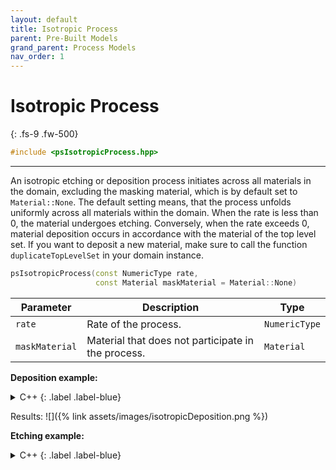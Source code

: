 ```yaml
---
layout: default
title: Isotropic Process
parent: Pre-Built Models
grand_parent: Process Models
nav_order: 1
---
```


# Isotropic Process
{: .fs-9 .fw-500}

```c++
#include <psIsotropicProcess.hpp>
```
---

An isotropic etching or deposition process initiates across all materials in the domain, excluding the masking material, which is by default set to `Material::None`. The default setting means, that the process unfolds uniformly across all materials within the domain. When the rate is less than 0, the material undergoes etching. Conversely, when the rate exceeds 0, material deposition occurs in accordance with the material of the top level set. If you want to deposit a new material, make sure to call the function `duplicateTopLevelSet` in your domain instance.

```c++
psIsotropicProcess(const NumericType rate,
                   const Material maskMaterial = Material::None)
```

| Parameter | Description | Type |
|-----------|-------------|------|
| `rate` | Rate of the process. | `NumericType` |
| `maskMaterial` | Material that does not participate in the process. | `Material` |

__Deposition example:__

<details markdown="1">
<summary markdown="1">
C++
{: .label .label-blue}
</summary>
```c++
#include <psIsotropicProcess.hpp>
#include <psMakeTrench.hpp>
#include <psProcess.hpp>

using namespace viennaps;

int main() {
  using NumericType = double;
  constexpr int D = 2;

  auto domain = SmartPointer<Domain<NumericType, D>>::New();
  MakeTrench<NumericType, D>(domain, 0.1 /*gridDelta*/, 20. /*xExtent*/,
                             20. /*yExtent*/, 10. /*trenchWidth*/,
                             10. /*trenchDepth*/, 0., 0., false, false,
                             Material::Si)
      .apply();
  // duplicate top layer to capture deposition
  domain->duplicateTopLevelSet(Material::SiO2);

  auto model = SmartPointer<IsotropicProcess<NumericType, D>>::New(
      0.1 /*rate*/, Material::None);

  domain->saveVolumeMesh("trench_initial");
  Process<NumericType, D>(domain, model, 20.).apply(); // run process for 20s
  domain->saveVolumeMesh("trench_final");
}
```
</details>

<details markdown="1">
<summary markdown="1">
Python
{: .label .label-green}
</summary>
```python
import viennaps2d as vps

domain = vps.Domain()
vps.MakeTrench(domain=domain,
               gridDelta=0.1,
               xExtent=20.0,
               yExtent=20.0,
               trenchWidth=10.0,
               trenchDepth=10.0,
               taperingAngle=0.0,
               baseHeight=0.0,
               periodicBoundary=False,
               makeMask=False,
               material=vps.Material.Si
              ).apply()
# duplicate top layer to capture deposition
domain.duplicateTopLevelSet(vps.Material.SiO2)

model = vps.IsotropicProcess(rate=0.1)

domain.saveVolumeMesh("trench_initial")
vps.Process(domain, model, 20.0).apply()
domain.saveVolumeMesh("trench_final")
```
</details>

Results:
![]({% link assets/images/isotropicDeposition.png %})

__Etching example:__
<details markdown="1">
<summary markdown="1">
C++
{: .label .label-blue}
</summary>
```c++
#include <psIsotropicProcess.hpp>
#include <psMakeTrench.hpp>
#include <psProcess.hpp>

using namespace viennaps;

int main() {
  using NumericType = double;
  constexpr int D = 2;

  auto domain = SmartPointer<Domain<NumericType, D>>::New();
  MakeTrench<NumericType, D>(domain, 0.1 /*gridDelta*/, 20. /*xExtent*/,
                             20. /*yExtent*/, 5. /*trenchWidth*/,
                             5. /*trenchDepth*/, 0., 0., false, true /*makeMask*/,
                             Material::Si)
      .apply();

  auto model = SmartPointer<IsotropicProcess<NumericType, D>>::New(
      -0.1 /*rate*/, Material::Mask);

  domain->saveVolumeMesh("trench_initial");
  Process<NumericType, D>(domain, model, 50.).apply(); // run process for 20s
  domain->saveVolumeMesh("trench_final");
}
```
</details>

<details markdown="1">
<summary markdown="1">
Python
{: .label .label-green}
</summary>
```python
import viennaps2d as vps

domain = vps.Domain()
vps.MakeTrench(domain=domain,
               gridDelta=0.1,
               xExtent=20.0,
               yExtent=20.0,
               trenchWidth=5.0,
               trenchDepth=5.0,
               taperingAngle=0.0,
               baseHeight=0.0,
               periodicBoundary=False,
               makeMask=True,
               material=vps.Material.Si
              ).apply()

model = vps.IsotropicProcess(rate=-0.1, maskMaterial=vps.Material.Mask)

domain.saveVolumeMesh("trench_initial", True)
vps.Process(domain, model, 50.0).apply()
domain.saveVolumeMesh("trench_final", True)
```
</details>